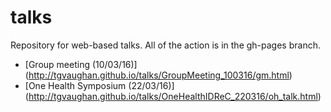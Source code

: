 # talks
Repository for web-based talks.  All of the action is in the gh-pages branch.

* [Group meeting (10/03/16)] (http://tgvaughan.github.io/talks/GroupMeeting_100316/gm.html)
* [One Health Symposium (22/03/16)] (http://tgvaughan.github.io/talks/OneHealthIDReC_220316/oh_talk.html)
